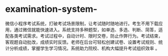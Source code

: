 # examination-system-
微信小程序考试系统，打破考试场景限制，让考试随时随地进行。考生不用下载应用，通过微信就能快速进入。系统支持多种题型，如单选、多选、判断、简答，适配各类考试需求。考试过程中，自动计时、限时交卷，防止作弊行为。考试结束，客观题自动批改，成绩实时反馈。老师在后台可轻松创建试卷、设置考试规则、统计分析成绩，掌握学生学习情况。系统助力院校、机构大幅提升考试组织效率 。
